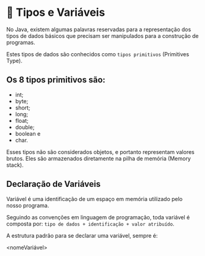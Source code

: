 # 📌 Tipos e Variáveis

No Java, existem algumas palavras reservadas para a representação dos tipos de dados básicos que precisam ser manipulados para a construção de programas. 

Estes tipos de dados são conhecidos como ```tipos primitivos``` (Primitives Type).

## Os 8 tipos primitivos são:

- int;
- byte;
- short;
- long;
- float;
- double;
- boolean e
- char.

Esses tipos não são considerados objetos, e portanto representam valores brutos. Eles são armazenados diretamente na pilha de memória (Memory stack).

## Declaração de Variáveis

Variável é uma identificação de um espaço em memória utilizado pelo nosso programa. 

Seguindo as convenções em linguagem de programação, toda variável é composta por: ````tipo de dados + identificação + valor atribuído````.

A estrutura padrão para se declarar uma variável, sempre é:

<Tipo> <nomeVariável> <atribuicaoDeValorOpcional> 
